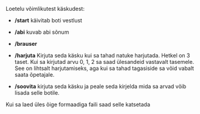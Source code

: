 Loetelu võimlikutest käskudest:

- **/start** käivitab boti vestlust

- **/abi** kuvab abi sõnum

- **/brauser** 

- **/harjuta** Kirjuta seda käsku kui sa tahad natuke harjutada. Hetkel on 3 taset. Kui sa kirjutad arvu 0, 1, 2 sa saad ülesandeid vastavalt tasemele. See on lihtsalt harjutamiseks, aga kui sa tahad tagasiside sa võid vabalt saata õpetajale.

- **/soovita** kirjuta seda käsku ja peale seda kirjelda mida sa arvad võib lisada selle botile.  

Kui sa laed üles õige formaadiga faili saad selle katsetada

